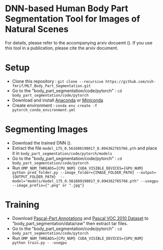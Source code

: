 # DNN-based Human Body Part Segmentation Tool for Images of Natural Scenes

For details, please refer to the accompanying arxiv docuemt (). If you use this tool in a publication, please cite the arxiv document.

# Setup
* Clone this repository : `git clone --recursive https://github.com/nih-fmrif/MLT_Body_Part_Segmentation.git`
* Go to the "body_part_segmentation/code/pytorch" : `cd body_part_segmentation/code/pytorch`
* Download and install [Anaconda](https://www.anaconda.com/download/) or [Miniconda](https://conda.io/miniconda.html)
* Create environment : `conda env create -f pytorch_conda_environment.yml`

# Segmenting Images
* Download the trained DNN ().
* Extract the file `model_175_0.561689198017_0.894362765766.pth` and place it in `body_part_segmentation/code/pytorch/models`
* Go to the "body_part_segmentation/code/pytorch" : `cd body_part_segmentation/code/pytorch`
* Run `OMP_NUM_THREADS={CPU_NUM} CUDA_VISIBLE_DEVICES={GPU_NUM} python pred_folder.py --image_folder={IMAGE_FOLDER_PATH} --output={OUTPUT_FOLDER_PATH}  --model="models/model_175_0.561689198017_0.894362765766.pth" --usegpu --image_prefix={".png" or ".jpg"}`

# Training
* Download [Pascal-Part Annotations](http://www.stat.ucla.edu/~xianjie.chen/pascal_part_dataset/pascal_part.html) and [Pascal VOC 2010 Dataset](http://host.robots.ox.ac.uk/pascal/VOC/voc2010/index.html#devkit) to "body_part_segmentation/data/raw" then extract tar files.
* Go to the "body_part_segmentation/code/pytorch" : `cd body_part_segmentation/code/pytorch`
* Run `OMP_NUM_THREADS={CPU_NUM} CUDA_VISIBLE_DEVICES={GPU_NUM} python train.py - -usegpu`

